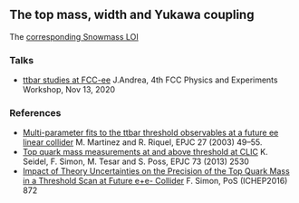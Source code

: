 ## The top mass, width and Yukawa coupling


The [corresponding Snowmass LOI](https://indico.cern.ch/event/951830/contributions/3999022/attachments/2095114/3521333/Top_SNOWMASS21-EF3_EF4_Patrizia_Azzi-154.pdf)

### Talks

- [ttbar studies at FCC-ee](https://indico.cern.ch/event/932973/contributions/4080506/attachments/2142736/3610962/ttbar_WorkshopFall2020.pdf) J.Andrea, 4th FCC Physics and Experiments Workshop, Nov 13, 2020

### References

- [Multi-parameter fits to the ttbar threshold observables at a future ee linear collider](https://link.springer.com/article/10.1140/epjc/s2002-01094-1) M. Martinez and R. Riquel, EPJC 27 (2003) 49–55.
- [Top quark mass measurements at and above threshold at CLIC](https://arxiv.org/abs/1303.3758) K. Seidel, F. Simon, M. Tesar and S. Poss, EPJC 73 (2013) 2530
- [Impact of Theory Uncertainties on the Precision of the Top Quark Mass in a Threshold Scan at Future e+e- Collider](https://pos.sissa.it/282/872/pdf) F. Simon, PoS (ICHEP2016) 872
